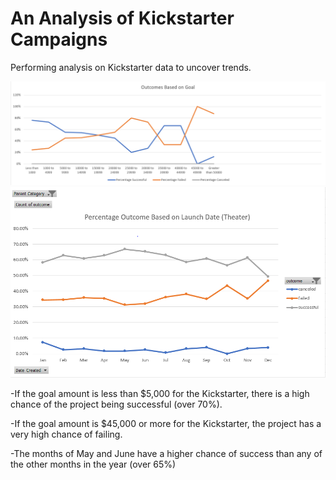 # An Analysis of Kickstarter Campaigns
Performing analysis on Kickstarter data to uncover trends.

![](Images/Outcomes%20Based%20on%20Goal.png)
![](Images/Percentage%20Outcome%20based%20on%20launch%20date.png)

-If the goal amount is less than $5,000 for the Kickstarter, there is a high chance of the project being successful (over 70%).

-If the goal amount is $45,000 or more for the Kickstarter, the project has a very high chance of failing.

-The months of May and June have a higher chance of success than any of the other months in the year (over 65%)
